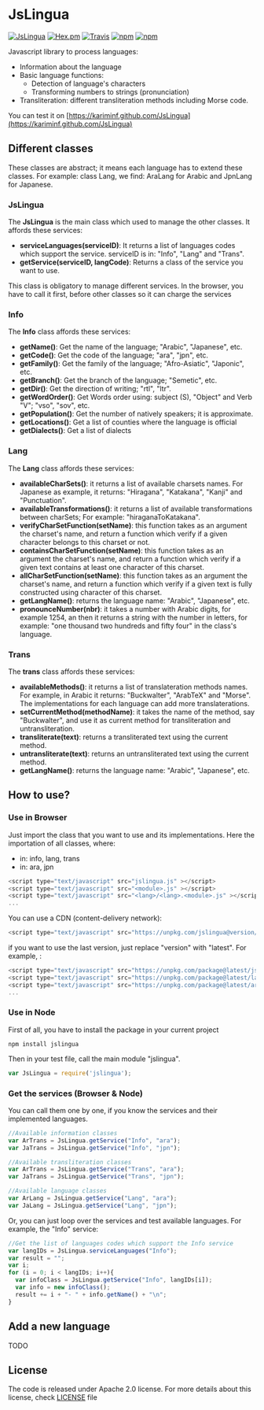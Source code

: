 
# JsLingua

[![JsLingua](https://img.shields.io/badge/Project-JsLingua-yellow.svg)](https://kariminf.github.com/JsLingua)
[![Hex.pm](https://img.shields.io/badge/License-Apache--2.0-yellow.svg)](http://www.apache.org/licenses/LICENSE-2.0)
[![Travis](https://img.shields.io/travis/kariminf/JsLingua.svg)](https://travis-ci.org/kariminf/JsLingua)
[![npm](https://img.shields.io/npm/v/jslingua.svg)](https://www.npmjs.com/package/jslingua)
[![npm](https://img.shields.io/npm/dt/jslingua.svg)](https://www.npmjs.com/package/jslingua)

Javascript library to process languages:
* Information about the language
* Basic language functions:
  * Detection of language's characters
  * Transforming numbers to strings (pronunciation)
* Transliteration: different transliteration methods including Morse code.

You can test it on [https://kariminf.github.com/JsLingua](https://kariminf.github.com/JsLingua)
## Different classes
These classes are abstract; it means each language has to extend these classes. For example: class Lang, we find: AraLang for Arabic and JpnLang for Japanese.

### JsLingua
The **JsLingua** is the main class which used to manage the other classes.
It affords these services:
* **serviceLanguages(serviceID)**: It returns a list of languages codes which support the service.
serviceID is in: "Info", "Lang" and "Trans".
* **getService(serviceID, langCode)**: Returns a class of the service you want to use.

This class is obligatory to manage different services.
In the browser, you have to call it first, before other classes so it can charge the services

### Info
The **Info** class affords these services:
* **getName()**: Get the name of the language; "Arabic", "Japanese", etc.
* **getCode()**: Get the code of the language; "ara", "jpn", etc.
* **getFamily()**: Get the family of the language; "Afro-Asiatic", "Japonic", etc.
* **getBranch()**: Get the branch of the language; "Semetic", etc.
* **getDir()**: Get the direction of writing; "rtl", "ltr".
* **getWordOrder()**: Get Words order using: subject (S), "Object" and Verb "V"; "vso", "sov", etc.
* **getPopulation()**: Get the number of natively speakers; it is approximate.
* **getLocations()**: Get a list of counties where the language is official
* **getDialects()**: Get a list of dialects

### Lang
The **Lang** class affords these services:
* **availableCharSets()**: it returns a list of available charsets names. For Japanese as example, it returns: "Hiragana", "Katakana", "Kanji" and "Punctuation".
* **availableTransformations()**: it returns a list of available transformations between charSets; For example: "hiraganaToKatakana".
* **verifyCharSetFunction(setName)**: this function takes as an argument the charset's name, and return a function which verify if a given character belongs to this charset or not.
* **containsCharSetFunction(setName)**: this function takes as an argument the charset's name, and return a function which verify if a given text contains at least one character of this charset.
* **allCharSetFunction(setName)**: this function takes as an argument the charset's name, and return a function which verify if a given text is fully constructed using character of this charset.
* **getLangName()**: returns the language name: "Arabic", "Japanese", etc.
* **pronounceNumber(nbr)**: it takes a number with Arabic digits, for example 1254, an then it returns a string with the number in letters, for example: "one thousand two hundreds and fifty four" in the class's language.

### Trans
The **trans** class affords these services:
* **availableMethods()**: it returns a list of translateration methods names. For example, in Arabic it returns: "Buckwalter", "ArabTeX" and "Morse". The implementations for each language can add more translaterations.
* **setCurrentMethod(methodName)**: it takes the name of the method, say "Buckwalter", and use it as current method for transliteration and untransliteration.
* **transliterate(text)**: returns a transliterated text using the current method.
* **untransliterate(text)**: returns an untransliterated text using the current method.
* **getLangName()**: returns the language name: "Arabic", "Japanese", etc.

## How to use?

### Use in Browser
Just import the class that you want to use and its implementations.
Here the importation of all classes, where:
* <module> in: info, lang, trans
* <lang> in: ara, jpn

```javascript
<script type="text/javascript" src="jslingua.js" ></script>
<script type="text/javascript" src="<module>.js" ></script>
<script type="text/javascript" src="<lang>/<lang>.<module>.js" ></script>
...
```
You can use a CDN (content-delivery network):
```javascript
<script type="text/javascript" src="https://unpkg.com/jslingua@version/file" ></script>
```
if you want to use the last version, just replace "version" with "latest".
For example, :
```javascript
<script type="text/javascript" src="https://unpkg.com/package@latest/jslingua.min.js" ></script>
<script type="text/javascript" src="https://unpkg.com/package@latest/lang.min.js" ></script>
<script type="text/javascript" src="https://unpkg.com/package@latest/ara.lang.min.js" ></script>
...
```

### Use in Node
First of all, you have to install the package in your current project
```
npm install jslingua
```
Then in your test file, call the main module "jslingua".
```javascript
var JsLingua = require('jslingua');
```

### Get the services (Browser & Node)

You can call them one by one, if you know the services and their implemented languages.
```javascript
//Available information classes
var ArTrans = JsLingua.getService("Info", "ara");
var JaTrans = JsLingua.getService("Info", "jpn");

//Available transliteration classes
var ArTrans = JsLingua.getService("Trans", "ara");
var JaTrans = JsLingua.getService("Trans", "jpn");

//Available language classes
var ArLang = JsLingua.getService("Lang", "ara");
var JaLang = JsLingua.getService("Lang", "jpn");
```

Or, you can just loop over the services and test available languages.
For example, the "Info" service:
```javascript
//Get the list of languages codes which support the Info service
var langIDs = JsLingua.serviceLanguages("Info");
var result = "";
var i;
for (i = 0; i < langIDs; i++){
  var infoClass = JsLingua.getService("Info", langIDs[i]);
  var info = new infoClass();
  result += i + "- " + info.getName() + "\n";
}
```

## Add a new language
TODO

## License
The code is released under Apache 2.0 license.
For more details about this license, check [LICENSE](./LICENSE) file
